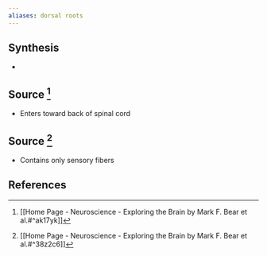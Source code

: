 ```yaml
---
aliases: dorsal roots
---
```

## Synthesis
- 
## Source [^1]
- Enters toward back of spinal cord

## Source [^2]
- Contains only sensory fibers
## References
[^1]: [[Home Page - Neuroscience - Exploring the Brain by Mark F. Bear et al.#^ak17yk]]
[^2]: [[Home Page - Neuroscience - Exploring the Brain by Mark F. Bear et al.#^38z2c6]]